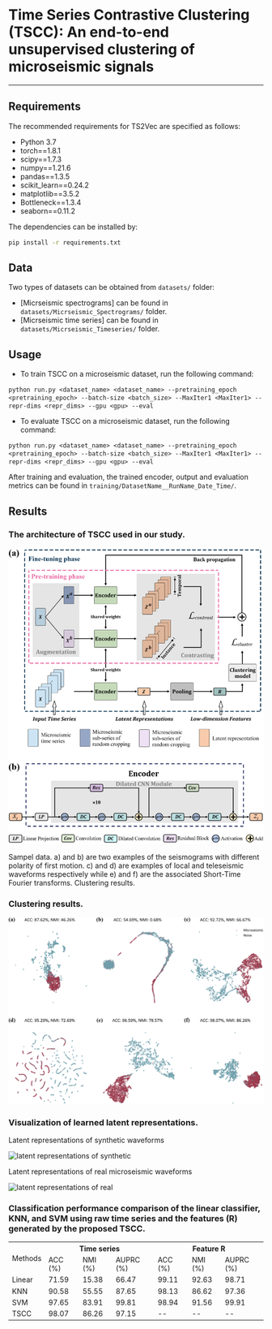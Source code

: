 # Time Series Contrastive Clustering (TSCC): An end-to-end unsupervised clustering of microseismic signals
-------------------------------------------------------

## Requirements

The recommended requirements for TS2Vec are specified as follows:
* Python 3.7
* torch==1.8.1
* scipy==1.7.3
* numpy==1.21.6
* pandas==1.3.5
* scikit_learn==0.24.2
* matplotlib==3.5.2
* Bottleneck==1.3.4
* seaborn==0.11.2

The dependencies can be installed by:
```bash
pip install -r requirements.txt
```
## Data

Two types of datasets can be obtained from `datasets/` folder:

* [Micrseismic spectrograms] can be found in `datasets/Micrseismic_Spectrograms/` folder.
* [Micrseismic time series] can be found in `datasets/Micrseismic_Timeseries/` folder.

## Usage

* To train TSCC on a microseismic dataset, run the following command:

```run & evaluate
python run.py <dataset_name> <dataset_name> --pretraining_epoch <pretraining_epoch> --batch-size <batch_size> --MaxIter1 <MaxIter1> --repr-dims <repr_dims> --gpu <gpu> --eval
```
* To evaluate TSCC on a microseismic dataset, run the following command:

```run & evaluate
python run.py <dataset_name> <dataset_name> --pretraining_epoch <pretraining_epoch> --batch-size <batch_size> --MaxIter1 <MaxIter1> --repr-dims <repr_dims> --gpu <gpu> --eval
```

After training and evaluation, the trained encoder, output and evaluation metrics can be found in `training/DatasetName__RunName_Date_Time/`. 


## Results

### The architecture of TSCC used in our study. 

![network architecture](./results/Framework.jpg)

Sampel data. a) and b) are two examples of the seismograms with different polarity of first motion.
c) and d) are examples of local and teleseismic waveforms respectively while e) and f) are the associated Short-Time Fourier transforms. 
Clustering results. 

### Clustering results. 

![clustering results](./results/comparison_results.jpg)

### Visualization of learned latent representations. 

Latent representations of synthetic waveforms

![latent representations of synthetic](./results/syn_reprs.jpg)

Latent representations of real microseismic waveforms

![latent representations of real](./results/reprs.jpg)

### Classification performance comparison of the linear classifier, KNN, and SVM using raw time series and the features (R) generated by the proposed TSCC.

<table>
	<tr>
      <td rowspan="2">Methods</td>
	    <th colspan="3">Time series</th>
      <th colspan="3">Feature R</th>
	</tr >
	<tr >
	    <td>ACC (%)</td>
      <td>NMI (%)</td>
      <td>AUPRC (%)</td>
    	<td>ACC (%)</td>
      <td>NMI (%)</td>
      <td>AUPRC (%)</td>
	</tr>
	<tr>
	    <td>Linear</td>
      <td>71.59</td>
      <td>15.38</td>
      <td>66.47</td>
    	<td>99.11</td>
      <td>92.63</td>
      <td>98.71</td>
	</tr>
  <tr>
	    <td>KNN</td>
      <td>90.58</td>
      <td>55.55</td>
      <td>87.65</td>
    	<td>98.13</td>
      <td>86.62</td>
      <td>97.36</td>
	</tr>
  <tr>
	    <td>SVM</td>
      <td>97.65</td>
      <td>83.91</td>
      <td>99.81</td>
    	<td>98.94</td>
      <td>91.56</td>
      <td>99.91</td>
	</tr>
  <tr>
	    <td>TSCC</td>
      <td>98.07</td>
      <td>86.26</td>
      <td>97.15</td>
    	<td>--</td>
      <td>--</td>
      <td>--</td>
	</tr>
</table>
